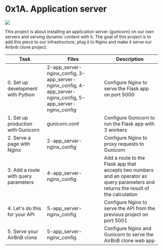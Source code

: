 # 0x1A. Application server

<img src="https://files.realpython.com/media/flask-nginx-gunicorn-architecture.012eb1c10f5e.jpg">

This project is about installing an application server (gunicorn) on our own servers and serving dynamic content with it. The goal of this project is to add this piece to our infrastructure, plug it to Nginx and make it serve our Airbnb clone project.

| Task | Files | Description |
| ---- | ----- | ----------- |
| 0. Set up development with Python | 2-app_server-nginx_config, 3-app_server-nginx_config, 4-app_server-nginx_config, 5-app_server-nginx_config | Configure Nginx to serve the Flask app on port 5000 |
| 1. Set up production with Gunicorn | gunicorn.conf | Configure Gunicorn to run the Flask app with 3 workers |
| 2. Serve a page with Nginx | 2-app_server-nginx_config | Configure Nginx to proxy requests to Gunicorn |
| 3. Add a route with query parameters | 4-app_server-nginx_config | Add a route to the Flask app that accepts two numbers and an operator as query parameters and returns the result of the calculation |
| 4. Let's do this for your API | 5-app_server-nginx_config | Configure Nginx to serve the API from the previous project on port 5001 |
| 5. Serve your AirBnB clone | 5-app_server-nginx_config | Configure Nginx and Gunicorn to serve the AirBnB clone web app |
